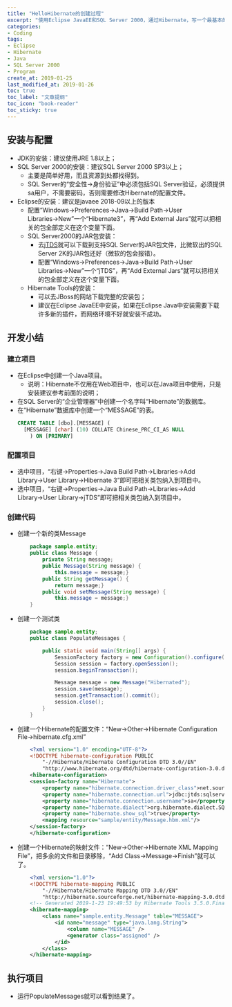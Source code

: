 ```yaml
---
title: "HelloHibernate的创建过程"
excerpt: "使用Eclipse JavaEE和SQL Server 2000，通过Hibernate，写一个最基本的HelloHibernate的Java项目，"
categories:
- Coding
tags:
- Eclipse
- Hibernate
- Java
- SQL Server 2000
- Program
create_at: 2019-01-25
last_modified_at: 2019-01-26
toc: true
toc_label: "文章提纲"
toc_icon: "book-reader"
toc_sticky: true
---
```


## 安装与配置
* JDK的安装：建议使用JRE 1.8以上；
* SQL Server 2000的安装：建议SQL Server 2000 SP3以上；
  * 主要是简单好用，而且资源到处都找得到。
  * SQL Server的“安全性→身份验证”中必须包括SQL Server验证，必须提供sa用户，不需要密码，否则需要修改Hibernate的配置文件。
* Eclipse的安装：建议是javaee 2018-09以上的版本
  * 配置“Windows→Preferences→Java→Build Path→User Libraries→New”一个“Hibernate3”，再“Add External Jars”就可以把相关的包全部定义在这个变量下面。
  * SQL Server2000的JAR包安装：
    * 去[jTDS](http://jtds.sourceforge.net/)就可以下载到支持SQL Server的JAR包文件，比微软出的SQL Server 2K的JAR包还好（微软的包会报错）。
    * 配置“Windows→Preferences→Java→Build Path→User Libraries→New”一个“jTDS”，再“Add External Jars”就可以把相关的包全部定义在这个变量下面。
  * Hibernate Tools的安装：
    * 可以去JBoss的网站下载完整的安装包；
    * 建议在Eclipse JavaEE中安装，如果在Eclipse Java中安装需要下载许多新的插件，而网络环境不好就安装不成功。

## 开发小结
### 建立项目
* 在Eclipse中创建一个Java项目。
  * 说明：Hibernate不仅用在Web项目中，也可以在Java项目中使用，只是安装建议参考前面的说明；
* 在SQL Server的“企业管理器”中创建一个名字叫“Hibernate”的数据库。
* 在“Hibernate”数据库中创建一个“MESSAGE”的表。
  ```SQL
  CREATE TABLE [dbo].[MESSAGE] (
  	[MESSAGE] [char] (10) COLLATE Chinese_PRC_CI_AS NULL 
      ) ON [PRIMARY]
### 配置项目
* 选中项目，“右键→Properties→Java Build Path→Libraries→Add Library→User Library→Hibernate 3”即可把相关类包纳入到项目中。
* 选中项目，“右键→Properties→Java Build Path→Libraries→Add Library→User Library→jTDS”即可把相关类包纳入到项目中。
### 创建代码
* 创建一个新的类Message
    ```java
        package sample.entity;
        public class Message {
            private String message;
            public Message(String message) {
                this.message = message;}
            public String getMessage() {
                return message;}
            public void setMessage(String message) {
                this.message = message;}
        }
* 创建一个测试类
    ```java
        package sample.entity;
        public class PopulateMessages {

            public static void main(String[] args) {
                SessionFactory factory = new Configuration().configure().buildSessionFactory();
                Session session = factory.openSession();
                session.beginTransaction();

                Message message = new Message("Hibernated");
                session.save(message);
                session.getTransaction().commit();
                session.close();
            }
        }
* 创建一个Hibernate的配置文件：“New→Other→Hibernate Configuration File→hibernate.cfg.xml”
    ```xml
        <?xml version="1.0" encoding="UTF-8"?>
        <!DOCTYPE hibernate-configuration PUBLIC 
            "-//Hibernate/Hibernate Configuration DTD 3.0//EN"
            "http://www.hibernate.org/dtd/hibernate-configuration-3.0.dtd">
        <hibernate-configuration>
        <session-factory name="Hibernate">
            <property name="hibernate.connection.driver_class">net.sourceforge.jtds.jdbc.Driver</property>
            <property name="hibernate.connection.url">jdbc:jtds:sqlserver://127.0.0.1:1433;DatabaseName=hibernate</property>
            <property name="hibernate.connection.username">sa</property>
            <property name="hibernate.dialect">org.hibernate.dialect.SQLServerDialect</property>
            <property name="hibernate.show_sql">true</property>
            <mapping resource="sample/entity/Message.hbm.xml"/>
        </session-factory>
        </hibernate-configuration>
* 创建一个Hibernate的映射文件：“New→Other→Hibernate XML Mapping File”，把多余的文件和目录移除，“Add Class→Message→Finish”就可以了。
    ```xml
        <?xml version="1.0"?>
        <!DOCTYPE hibernate-mapping PUBLIC 
            "-//Hibernate/Hibernate Mapping DTD 3.0//EN"
            "http://hibernate.sourceforge.net/hibernate-mapping-3.0.dtd">
        <!-- Generated 2019-1-23 19:49:53 by Hibernate Tools 3.5.0.Final -->
        <hibernate-mapping>
            <class name="sample.entity.Message" table="MESSAGE">
                <id name="message" type="java.lang.String">
                    <column name="MESSAGE" />
                    <generator class="assigned" />
                </id>
            </class>
        </hibernate-mapping>
## 执行项目
* 运行PopulateMessages就可以看到结果了。
